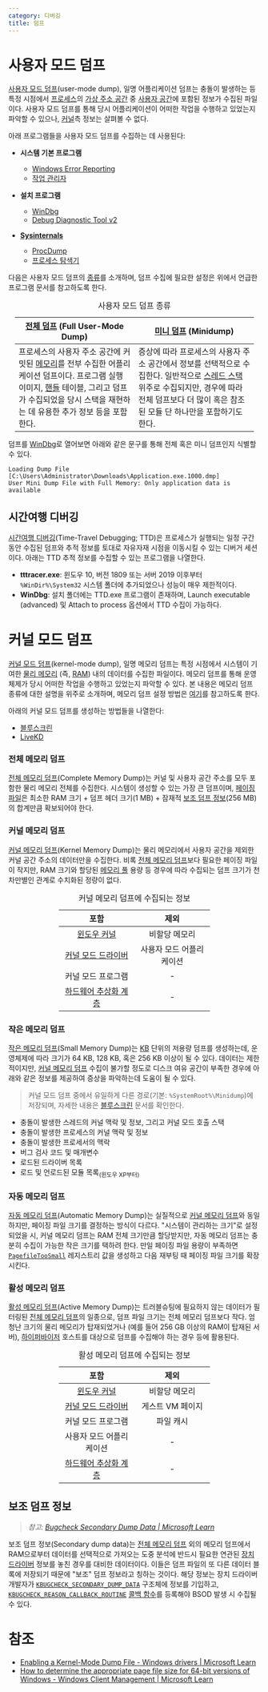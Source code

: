 ```yaml
---
category: 디버깅
title: 덤프
---
```

# 사용자 모드 덤프
[사용자 모드 덤프](https://learn.microsoft.com/en-us/windows-hardware/drivers/debugger/user-mode-dump-files)(user-mode dump), 일명 어플리케이션 덤프는 충돌이 발생하는 등 특정 시점에서 [프로세스](ko.Process.md)의 [가상 주소 공간](ko.Process.md#가상-주소-공간) 중 [사용자 공간](ko.Processor.md#보호-링)에 포함된 정보가 수집된 파일이다. 사용자 모드 덤프를 통해 당시 어플리케이션이 어떠한 작업을 수행하고 있었는지 파악할 수 있으나, [커널](ko.Kernel.md#커널)측 정보는 살펴볼 수 없다.

아래 프로그램들을 사용자 모드 덤프를 수집하는 데 사용된다:

<ul><li><dl><b>시스템 기본 프로그램</b><ul><li><a href="ko.WER.md">Windows Error Reporting</a></li><li><a href="https://ko.wikipedia.org/wiki/작업_관리자">작업 관리자</a></li></ul></dl></li>
<li><dl><b>설치 프로그램</b><ul><li><a href="ko.WinDbg.md">WinDbg</a></li><li><a href="https://www.microsoft.com/en-us/download/details.aspx?id=103453">Debug Diagnostic Tool v2</a></li></ul></dl></li>
<li><dl><b><a href="ko.Sysinternals.md">Sysinternals</a></b><ul><li><a href="ko.ProcDump.md">ProcDump</a></li><li><a href="ko.Process_Monitor.md">프로세스 탐색기</a></li></ul></dl></li></ul>

다음은 사용자 모드 덤프의 [종류](https://learn.microsoft.com/en-us/windows-hardware/drivers/debugger/user-mode-dump-files)를 소개하며, 덤프 수집에 필요한 설정은 위에서 언급한 프로그램 문서를 참고하도록 한다.

<table style="width: 95%; margin: auto;">
<caption style="text-align: center;">사용자 모드 덤프 종류</capation>
<colgroup><col style="width: 50%;"/><col style="width: 50%;"/></colgroup>
<thead><tr><th style="text-align: center;"><a href="https://learn.microsoft.com/en-us/windows-hardware/drivers/debugger/user-mode-dump-files#full">전체 덤프</a> (Full User-Mode Dump)</th><th style="text-align: center;"><a href="https://learn.microsoft.com/en-us/windows-hardware/drivers/debugger/user-mode-dump-files#minidumps">미니 덤프</a> (Minidump)</th></tr></thead>
<tbody><tr><td>프로세스의 사용자 주소 공간에 커밋된 <a href="ko.Memory.md">메모리</a>를 전부 수집한 어플리케이션 덤프이다. 프로그램 실행 이미지, <a href="ko.Process.md#핸들">핸들</a> 테이블, 그리고 덤프가 수집되었을 당시 스택을 재현하는 데 유용한 추가 정보 등을 포함한다.</td><td>증상에 따라 프로세스의 사용자 주소 공간에서 정보를 선택적으로 수집한다. 일반적으로 <a href="ko.Process.md#스레드">스레드 스택</a> 위주로 수집되지만, 경우에 따라 전체 덤프보다 더 많이 혹은 참조된 모듈 단 하나만을 포함하기도 한다.</td></tr></tbody>
</table>

덤프를 [WinDbg](ko.WinDbg.md)로 열어보면 아래와 같은 문구를 통해 전체 혹은 미니 덤프인지 식별할 수 있다.

```windbg
Loading Dump File [C:\Users\Administrator\Downloads\Application.exe.1000.dmp]
User Mini Dump File with Full Memory: Only application data is available
```

## 시간여행 디버깅
[시간여행 디버깅](https://aka.ms/ttd)(Time-Travel Debugging; TTD)은 프로세스가 실행되는 일정 구간동안 수집된 덤프와 추적 정보를 토대로 자유자재 시점을 이동시킬 수 있는 디버거 세션이다. 아래는 TTD 추적 정보를 수집할 수 있는 프로그램을 나열한다.

* **tttracer.exe**: 윈도우 10, 버전 1809 또는 서버 2019 이후부터 `%WinDir%\System32` 시스템 폴더에 추가되었으나 성능이 매우 제한적이다.
* **WinDbg**: 설치 폴더에는 TTD.exe 프로그램이 존재하며, Launch executable (advanced) 및 Attach to process 옵션에서 TTD 수집이 가능하다.

# 커널 모드 덤프
[커널 모드 덤프](https://learn.microsoft.com/en-us/windows-hardware/drivers/debugger/kernel-mode-dump-files)(kernel-mode dump), 일명 메모리 덤프는 특정 시점에서 시스템이 기여한 [물리 메모리](https://en.wikipedia.org/wiki/Computer_memory) (즉, [RAM](https://en.wikipedia.org/wiki/Random-access_memory)) 내의 데이터를 수집한 파일이다. 메모리 덤프를 통해 운영체제가 당시 어떠한 작업을 수행하고 있었는지 파악할 수 있다. 본 내용은 메모리 덤프 종류에 대한 설명을 위주로 소개하며, 메모리 덤프 설정 방법은 [여기](ko.BSOD.md#bsod-설정)를 참고하도록 한다.

아래의 커널 모드 덤프를 생성하는 방법들을 나열한다:

* [블루스크린](ko.BSOD.md)
* [LiveKD](ko.LiveKD.md)

### 전체 메모리 덤프
[전체 메모리 덤프](https://learn.microsoft.com/en-us/windows-hardware/drivers/debugger/complete-memory-dump)(Complete Memory Dump)는 커널 및 사용자 공간 주소를 모두 포함한 물리 메모리 전체를 수집한다. 시스템이 생성할 수 있는 가장 큰 덤프이며, [페이징 파일](ko.Memory.md#페이징-파일)은 최소한 RAM 크기 + 덤프 헤더 크기(1 MB) + 잠재적 [보조 덤프 정보](#보조-덤프-정보)(256 MB)의 합계만큼 확보되어야 한다.

### 커널 메모리 덤프
[커널 메모리 덤프](https://learn.microsoft.com/en-us/windows-hardware/drivers/debugger/kernel-memory-dump)(Kernel Memory Dump)는 물리 메모리에서 사용자 공간을 제외한 커널 공간 주소의 데이터만을 수집한다. 비록 [전체 메모리 덤프](#전체-메모리-덤프)보다 필요한 페이징 파일이 작지만, RAM 크기와 할당된 [메모리 풀](ko.Memory.md#메모리-풀) 용량 등 경우에 따라 수집되는 덤프 크기가 천차만별인 관계로 수치화된 정량이 없다.

<table style="table-layout: fixed; width: 60%; margin: auto;">
<caption style="caption-side: top;">커널 메모리 덤프에 수집되는 정보</caption>
<colgroup><col style="width: 50%;"/><col style="width: 50%;"/></colgroup>
<thead><tr><th style="text-align: center;">포함</th><th style="text-align: center;">제외</th></tr></thead>
<tbody style="text-align: center;">
<tr><td><a href="ko.Kernel.md">윈도우 커널</a></td><td>비할당 메모리</td></tr>
<tr><td><a href="ko.Driver.md">커널 모드 드라이버</a></td><td>사용자 모드 어플리케이션</td></tr>
<tr><td>커널 모드 프로그램</td><td>-</td></tr>
<tr><td><a href="ko.Kernel.md#하드웨어-추상-계층">하드웨어 추상화 계층</a></td><td>-</td></tr>
</tbody>
</table>

### 작은 메모리 덤프
[작은 메모리 덤프](https://learn.microsoft.com/en-us/windows-hardware/drivers/debugger/small-memory-dump)(Small Memory Dump)는 [KB](https://ko.wikipedia.org/wiki/킬로바이트) 단위의 저용량 덤프를 생성하는데, 운영체제에 따라 크기가 64 KB, 128 KB, 혹은 256 KB 이상이 될 수 있다. 데이터는 제한적이지만, [커널 메모리 덤프](#커널-메모리-덤프) 수집이 불가할 정도로 디스크 여유 공간이 부족한 경우에 아래와 같은 정보를 제공하여 증상을 파악하는데 도움이 될 수 있다.

> 커널 모드 덤프 중에서 유일하게 다른 경로(기본: `%SystemRoot%\Minidump`)에 저장되며, 자세한 내용은 [블루스크린](ko.BSOD.md#crashcontrol-작은-메모리-덤프) 문서를 확인한다.

* 충돌이 발생한 스레드의 커널 맥락 및 정보, 그리고 커널 모드 호출 스택
* 충돌이 발생한 프로세스의 커널 맥락 및 정보
* 충돌이 발생한 프로세서의 맥락
* 버그 검사 코드 및 매개변수
* 로드된 드라이버 목록
* 로드 및 언로드된 모듈 목록<sub>(윈도우 XP부터)</sub>

### 자동 메모리 덤프
[자동 메모리 덤프](https://learn.microsoft.com/en-us/windows-hardware/drivers/debugger/automatic-memory-dump)(Automatic Memory Dump)는 실질적으로 [커널 메모리 덤프](#커널-메모리-덤프)와 동일하지만, 페이징 파일 크기를 결정하는 방식이 다르다. "시스템이 관리하는 크기"로 설정되었을 시, 커널 메모리 덤프는 RAM 전체 크기만큼 할당받지만, 자동 메모리 덤프는 충분히 수집이 가능한 작은 크기를 택하려 한다. 만일 페이징 파일 용량이 부족하면 [`PagefileTooSmall`](ko.BSOD.md#bsod-설정) 레지스트리 값을 생성하고 다음 재부팅 때 페이징 파일 크기를 확장시킨다.

### 활성 메모리 덤프
[활성 메모리 덤프](https://learn.microsoft.com/en-us/windows-hardware/drivers/debugger/active-memory-dump)(Active Memory Dump)는 트러블슈팅에 필요하지 않는 데이터가 필터링된 [전체 메모리 덤프](#전체-메모리-덤프)의 일종으로, 덤프 파일 크기는 전체 메모리 덤프보다 작다. 엄청난 크기의 물리 메모리가 탑재되었거나 (예를 들어 256 GB 이상의 RAM이 탑재된 서버), [하이퍼바이저](https://ko.wikipedia.org/wiki/하이퍼바이저) 호스트를 대상으로 덤프를 수집해야 하는 경우 등에 활용된다.

<table style="table-layout: fixed; width: 60%; margin: auto;">
<caption style="caption-side: top;">활성 메모리 덤프에 수집되는 정보</caption>
<colgroup><col style="width: 50%;"/><col style="width: 50%;"/></colgroup>
<thead><tr><th style="text-align: center;">포함</th><th style="text-align: center;">제외</th></tr></thead>
<tbody style="text-align: center;">
<tr><td><a href="ko.Kernel.md">윈도우 커널</a></td><td>비할당 메모리</td></tr>
<tr><td><a href="ko.Driver.md">커널 모드 드라이버</a></td><td>게스트 VM 페이지</td></tr>
<tr><td>커널 모드 프로그램</td><td>파일 캐시</td></tr>
<tr><td>사용자 모드 어플리케이션</td><td>-</td></tr>
<tr><td><a href="ko.Kernel.md#하드웨어-추상-계층">하드웨어 추상화 계층</a></td><td>-</td></tr>
</tbody>
</table>

## 보조 덤프 정보
> *참고: [Bugcheck Secondary Dump Data | Microsoft Learn](https://learn.microsoft.com/en-us/shows/inside/bugcheck-secondary-dump-data)*

보조 덤프 정보(Secondary dump data)는 [전체 메모리 덤프](#전체-메모리-덤프) 외의 메모리 덤프에서 RAM으로부터 데이터를 선택적으로 가져오는 도중 분석에 반드시 필요한 연관된 [장치 드라이버](ko.Driver.md) 정보를 놓친 경우를 대비한 데이터이다. 이들은 덤프 파일의 또 다른 데이터 블록에 저장되기 때문에 "보조" 덤프 정보라고 칭하는 것이다. 해당 정보는 장치 드라이버 개발자가 [`KBUGCHECK_SECONDARY_DUMP_DATA`](https://learn.microsoft.com/en-us/windows-hardware/drivers/ddi/wdm/ns-wdm-_kbugcheck_secondary_dump_data) 구조체에 정보를 기입하고, [`KBUGCHECK_REASON_CALLBACK_ROUTINE`](https://learn.microsoft.com/en-us/windows-hardware/drivers/ddi/wdm/nc-wdm-kbugcheck_reason_callback_routine) [콜백 함수](ko.C.md#콜백-함수)를 등록해야 BSOD 발생 시 수집될 수 있다.

# 참조
* [Enabling a Kernel-Mode Dump File - Windows drivers &#124; Microsoft Learn](https://learn.microsoft.com/en-us/windows-hardware/drivers/debugger/enabling-a-kernel-mode-dump-file)
* [How to determine the appropriate page file size for 64-bit versions of Windows - Windows Client Management &#124; Microsoft Learn](https://learn.microsoft.com/en-us/windows/client-management/determine-appropriate-page-file-size)
